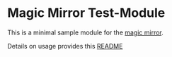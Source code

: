 # Magic Mirror Test-Module
This is a minimal sample module for the [magic mirror](http://michaelteeuw.nl/tagged/magicmirror).

Details on usage provides this [README](https://github.com/MichMich/MagicMirror/blob/master/modules/README.md)
